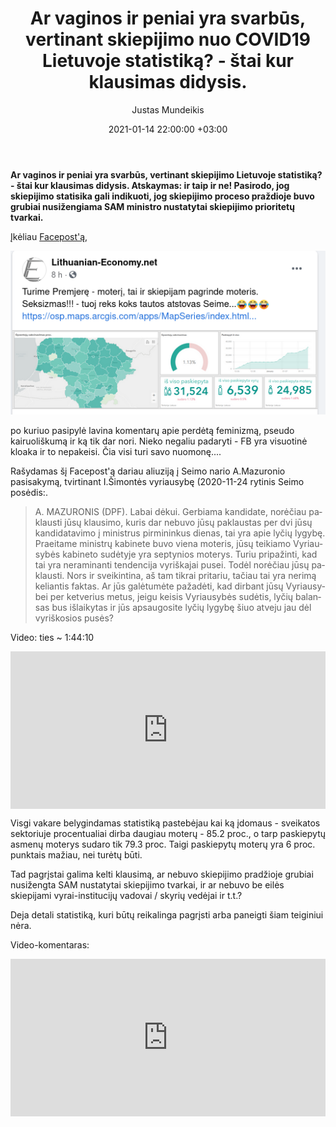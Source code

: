 ﻿---
title: "Ar vaginos ir peniai yra svarbūs, vertinant skiepijimo nuo COVID19 Lietuvoje statistiką? - štai kur klausimas didysis."
date: 2021-01-14 22:00:00 +03:00
author: Justas Mundeikis
layout: post
comments: true
citation: true
image:  /assets/2021/01/14/ban.png
thumbnail: /assets/2021/01/14/thumb.ban.png
categories:
  - Statistika
tags:
  - Statistika
  - Korupcija
  - Lyčių lygybė
---

**Ar vaginos ir peniai yra svarbūs, vertinant skiepijimo Lietuvoje statistiką? - štai kur klausimas didysis. Atskaymas: ir taip ir ne! Pasirodo, jog skiepijimo statisika gali indikuoti, jog skiepijimo proceso praždioje buvo grubiai nusižengiama SAM ministro nustatytai skiepijimo prioritetų tvarkai.**<!--more-->


Įkėliau [Facepost'ą](https://www.facebook.com/lithuanianeconomy/posts/1488984241304663),

![](/assets/2021/01/14/fb_post.png)

po kuriuo pasipylė lavina komentarų apie perdėtą feminizmą, pseudo kairuoliškumą ir ką tik dar nori. Nieko negaliu padaryti -  FB yra visuotinė kloaka ir to nepakeisi. Čia visi turi savo nuomonę....

Rašydamas šį Facepost'ą dariau aliuziją į Seimo nario A.Mazuronio pasisakymą, tvirtinant I.Šimontės vyriausybę (2020-11-24 rytinis Seimo posėdis:.

>A. MAZURONIS (DPF). La­bai dė­kui. Ger­bia­ma kan­di­da­te, no­rė­čiau pa­klaus­ti jū­sų klau­si­mo, ku­ris dar ne­bu­vo jū­sų pa­klaus­tas per dvi jū­sų kan­di­da­ta­vi­mo į mi­nist­rus pir­mi­nin­kus die­nas, tai yra apie ly­čių ly­gy­bę. Pra­ei­ta­me mi­nist­rų ka­bi­ne­te bu­vo vie­na mo­te­ris, jū­sų tei­kia­mo Vy­riau­sy­bės ka­bi­ne­to su­dė­ty­je yra sep­ty­nios mo­te­rys. Tu­riu pri­pa­žin­ti, kad tai yra ne­ra­mi­nan­ti ten­den­ci­ja vy­riš­ka­jai pu­sei. To­dėl no­rė­čiau jū­sų pa­klaus­ti. Nors ir svei­kin­ti­na, aš tam tik­rai pri­ta­riu, ta­čiau tai yra ne­ri­mą ke­lian­tis fak­tas. Ar jūs ga­lė­tu­mė­te pa­ža­dė­ti, kad dirbant jū­sų Vy­riau­sy­bei per ket­ve­rius me­tus, jei­gu kei­sis Vy­riau­sy­bės su­dė­tis, ly­čių ba­lan­sas bus iš­lai­ky­tas ir jūs ap­sau­go­si­te ly­čių ly­gy­bę šiuo at­ve­ju jau dėl vy­riš­kosios pu­sės?

Video: ties ~ 1:44:10
<div style="position: relative; overflow: hidden; padding-top: 50%;"><iframe style="position: absolute; top: 0;left: 0; width: 100%; height: 100%;border: 0;" src="https://www.youtube.com/embed/tf8-_sOz3sg?t=6255"  frameborder='0' scrolling='no' allowfullscreen></iframe></div>

Visgi vakare belygindamas statistiką pastebėjau kai ką įdomaus - sveikatos sektoriuje procentualiai dirba daugiau moterų - 85.2 proc., o tarp paskiepytų asmenų moterys sudaro tik 79.3 proc. Taigi paskiepytų moterų yra 6 proc. punktais mažiau, nei turėtų būti.

Tad pagrįstai galima kelti klausimą, ar nebuvo skiepijimo pradžioje grubiai nusižengta SAM nustatytai skiepijimo tvarkai, ir ar nebuvo be eilės skiepijami vyrai-institucijų vadovai / skyrių vedėjai ir t.t.?

Deja detali statistiką, kuri būtų reikalinga pagrįsti arba paneigti šiam teiginiui nėra.

Video-komentaras:

<div style="position: relative; overflow: hidden; padding-top: 50%;"><iframe style="position: absolute; top: 0;left: 0; width: 100%; height: 100%;border: 0;" src="https://www.youtube.com/embed/oHd9-TF4arI "  frameborder='0' scrolling='no' allowfullscreen></iframe></div>
